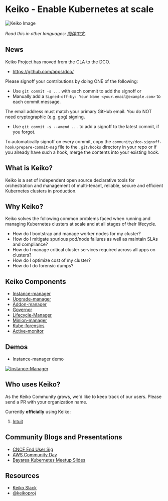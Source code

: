 # Keiko - Enable Kubernetes at scale

![Keiko Image](Keiko-Final-Small.png)

*Read this in other languages: [简体中文](README.zh-cn.md).*

## News

Keiko Project has moved from the CLA to the DCO.
* https://github.com/apps/dco/

Please signoff your contributions by doing ONE of the following:
* Use `git commit -s ...` with each commit to add the signoff or
* Manually add a `Signed-off-by: Your Name <your.email@example.com>` to each commit message.

The email address must match your primary GitHub email. You do NOT need cryptographic (e.g. gpg) signing.
* Use `git commit -s --amend ...` to add a signoff to the latest commit, if you forgot.

To automatically signoff on every commit, copy the `community/dco-signoff-hook/prepare-commit-msg` file to the `.git/hooks` directory in your repo or if you already have such a hook, merge the contents into your existing hook.

## What is Keiko?

Keiko is a set of independent open source declarative tools for orchestration and management of multi-tenant, reliable, secure and efficient Kubernetes clusters in production.


## Why Keiko?
Keiko solves the following common problems faced when running and managing Kubernetes clusters at scale and at all stages of their lifecycle.

* How do I bootstrap and manage worker nodes for my cluster?
* How do I mitigate spurious pod/node failures as well as maintain SLAs and compliance?
* How do I manage critical cluster services required across all apps on clusters?
* How do I optimize cost of my cluster?
* How do I do forensic dumps?

## Keiko Components
* [Instance-manager](https://github.com/keikoproj/instance-manager)
* [Upgrade-manager](https://github.com/keikoproj/upgrade-manager)
* [Addon-manager](https://github.com/keikoproj/addon-manager)
* [Governor](https://github.com/keikoproj/governor)
* [Lifecycle-Manager](https://github.com/keikoproj/lifecycle-manager)
* [Minion-manager](https://github.com/keikoproj/minion-manager)
* [Kube-forensics](https://github.com/keikoproj/kube-forensics)
* [Active-monitor](https://github.com/keikoproj/active-monitor)

## Demos

* Instance-manager demo

[![Instance-Manager](http://img.youtube.com/vi/-HZokimmSxQ/0.jpg)](https://www.youtube.com/watch?v=-HZokimmSxQ "instance-manager demo")
  
## Who uses Keiko?
As the Keiko Community grows, we'd like to keep track of our users. Please send a PR with your organization name.

Currently **officially** using Keiko:

1. [Intuit](https://www.intuit.com/)

## Community Blogs and Presentations
* [CNCF End User Sig](https://github.com/keikoproj/keiko/blob/master/presentations/Keiko.pdf)
* [AWS Community Day](https://www.youtube.com/watch?v=kdSE8r7uzXc&feature=youtu.be&t=1)
* [Bayarea Kubernetes Meetup Slides](https://github.com/keikoproj/keiko/blob/master/presentations/Keikoproj%20Instance%20and%20Addon%20Management%20Bayarea%20Kubernetes%20meetup.pdf)

## Resources
* [Keiko Slack](https://join.slack.com/t/orkaproj/shared_invite/enQtNzM3MTM1MDA5MjcxLWU4NTc5Nzc5OTVjOWI1NzA5NWNmNGExMDBmNjU2MDE1ZmZiOGU3ZGZkYmY0N2UzMzQ5MDEyMzQwY2UyMjdhOGI)
* [@keikoproj](https://twitter.com/KeikoProj)
